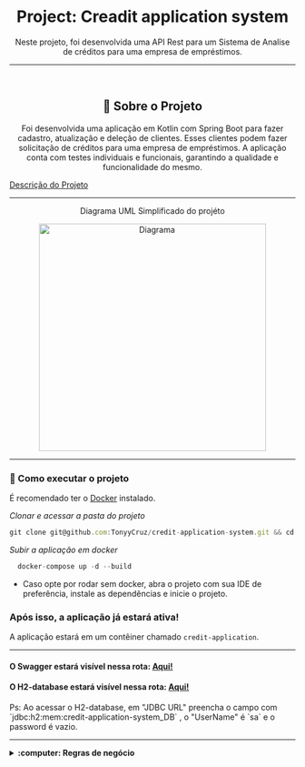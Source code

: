 <h1 align="center">Project: Creadit application system</h1>
<p align="center">Neste projeto, foi desenvolvida uma API Rest para um Sistema de Analise de créditos para uma empresa de empréstimos.</p>

---

<br>

<h2 align="center">📃 Sobre o Projeto</h2>

<p align="center">Foi desenvolvida uma aplicação em Kotlin com Spring Boot para fazer cadastro,
  atualização e deleção de clientes. Esses clientes podem fazer solicitação de créditos para uma empresa de empréstimos.
  A aplicação conta com testes individuais e funcionais, garantindo a qualidade e funcionalidade do mesmo.
</p>


<a href = "https://gist.github.com/cami-la/560b455b901778391abd2c9edea81286">Descrição do Projeto</a>

---

<div align="center">
<p>Diagrama UML Simplificado do projéto</p>
<picture><img
           height="400px"
           src="https://camo.githubusercontent.com/33acbb87760a5320ad4ad00fa6a49db79fc8c9142114d93c147e270b23236d48/68747470733a2f2f692e696d6775722e636f6d2f377068796131362e706e67"
           alt="Diagrama"
           />
</picture>
</div>

---

### 🚀 Como executar o projeto

É recomendado ter o <a href="https://docs.docker.com/get-started/overview/">Docker</a> instalado.

_Clonar e acessar a pasta do projeto_

```jsx
git clone git@github.com:TonyyCruz/credit-application-system.git && cd credit-application-system
```

_Subir a aplicação em docker_
```jsx
  docker-compose up -d --build
```

- Caso opte por rodar sem docker, abra o projeto com sua IDE de preferência, instale as dependências e inicie o projeto.

### Após isso, a aplicação já estará ativa!
  A aplicação estará em um contêiner chamado `credit-application`.

---

<h4>O Swagger estará visível nessa rota: <a href="http://localhost:8080/swagger-ui/index.html">Aqui!</a></h4>
<h4>O H2-database estará visível nessa rota: <a href="http://localhost:8080/swagger-ui/index.html">Aqui!</a></h4>

<p>Ps: Ao acessar o H2-database, em "JDBC URL" preencha o campo com `jdbc:h2:mem:credit-application-system_DB` , o "UserName" é `sa` e o password é vazio.</p>

---

<details>
  <summary><strong>:computer: Regras de negócio</strong></summary><br/>
  <h3>Cliente:</h3>
  
  - Todos os campos são obrigatórios.
  - CPF deve ser válido.
  - Email deve ser válido.
  - Password deve ter entre 8 e 40 characteres.
    
  ---

  <h3>Crédito:</h3>
  
  - Todos os campos são obrigatórios.
  - Dia do primeiro pagamento deve ser uma data futura de no máximo três meses.
  - Numeo de pagamentos devem ser entre 1 e 48.
</details>
